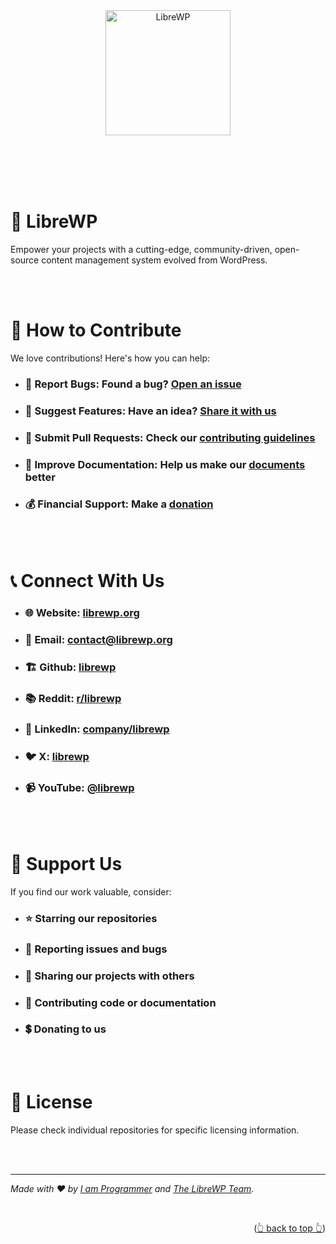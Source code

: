 <a name="readme-top"></a>

<br><br><br><br>

<div align="center" style="text-align: center;">

  <a href="https://librewp.org">
    <img src="https://avatars.githubusercontent.com/u/185062558?s=200&v=4" alt="LibreWP" width="200">
  </a>

<!-- <br><br>

  <h1>{{ORGANIZATION_TAGLINE}}</h1>

  <br>

  <h2>
    <a href="https://{{URL}}">🏠 Home</a>
    <a href="https://{{URL}}">📚 Read the Docs</a>
    <a href="https://{{URL}}">🫅 Be a Sponsor</a>
    <a href="https://{{URL}}">🛟 Get Support</a>
    <a href="https://{{URL}}">☎️ Contact Us</a>
    <a href="https://{{URL}}">♥️ Join the Community</a>
  </h2> -->

</div>

<br><br><br><br>

# 🚀 LibreWP

Empower your projects with a cutting-edge, community-driven, open-source content management system evolved from
WordPress.

<!-- <br><br>

# 🌟 About Us

{{ORGANIZATION_NAME}} is {{DESCRIBE_WHAT_YOUR_ORGANIZATION_DOES}}.

- ## Our Mission:

  {{YOUR_ORGANIZATIONS_MISSION_STATEMENT}}

- ## Our Vision:

  {{YOUR_ORGANIZATIONS__VISION_STATEMENT}} -->

<!-- <br><br>

# 🛠️ What We Do

- ## 🔧 Product Development:

  {{BRIEF_DESCRIPTION_OF_YOUR_MAIN_PRODUCTS/SERVICES}}

- ## 🌍 Open Source Contributions:

  {{MENTION_YOUR_OSS_PHILOSOPHY}}

- ## 💡 Innovation:

  {{AREAS_OF_INNOVATION_OR_RESEARCH}}

- ## 🤝 Community:

  {{COMMUNITY_INITIATIVES_OR_SUPPORT}} -->

<!-- <br><br>

# 🛠️ Technology Stack

## Frontend

- ### {{SAMPLE_FRONTEND}}

## Backend

- ### {{SAMPLE_BACKEND}}

## Infrastructure

- ### {{SAMPLE_INFRASTRUCTURE}} -->

<br><br>

# 🤝 How to Contribute

We love contributions! Here's how you can help:

- ### 🐞 **Report Bugs:** Found a bug? [Open an issue][issues]

- ### 🧠 **Suggest Features:** Have an idea? [Share it with us][issues]

- ### 🧬 **Submit Pull Requests:** Check our [contributing guidelines][contributing]

- ### 📃 **Improve Documentation:** Help us make our [documents][documentation_repository] better

- ### 💰 **Financial Support:** Make a [donation][donation]

<br><br>

# 📞 Connect With Us

- ### 🌐 Website: [librewp.org][website]

- ### 📧 Email: [contact@librewp.org][email]

- ### 🏗️ Github: [librewp][github]

- ### 📚 Reddit: [r/librewp][reddit]

- ### 💼 LinkedIn: [company/librewp][linkedin]

- ### 🐦 X: [librewp][x]

- ### 📹 YouTube: [@librewp][youtube]

<br><br>

# 🌟 Support Us

If you find our work valuable, consider:

- ### ⭐ Starring our repositories

- ### 🐛 Reporting issues and bugs

- ### 💬 Sharing our projects with others

- ### 🤝 Contributing code or documentation

- ### 💲 Donating to us

<br><br>

# 📜 License

Please check individual repositories for specific licensing information.

<br><br>

---

_Made with ❤️ by [I am Programmer][lead_maintainer] and [The LibreWP Team][contributors]._

<br><p align="right">(<a href="#readme-top">👆 back to top 👆</a>)</p>

<br><br><br><br>

[website]: https://librewp.org
[email]: mailto:contact@librewp.org
[reddit]: https://reddit.com/r/librewp
[github]: https://github.com/librewp
[youtube]: https://youtube.com/@librewp
[x]: https://x.com/librewp
[linkedin]: https://linkedin.com/company/librewp
[issues]: https://github.com/librewp/librewp/issues
[contributing]: https://github.com/librewp/librewp/contributing.md
[contributors]: https://github.com/librewp/librewp/graphs/contributors
[documentation_repository]: https://github.com/librewp/documentation
[donation]: https://github.com/sponsors/iamprogrammerlk
[lead_maintainer]: https://github.com/iamprogrammerlk
